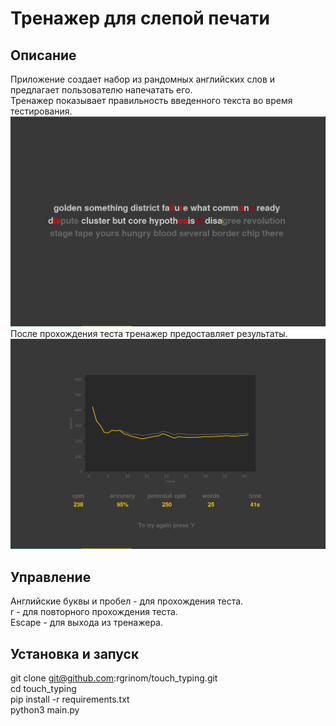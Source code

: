 # Тренажер для слепой печати

## Описание
Приложение создает набор из рандомных английских слов и предлагает пользователю напечатать его.\
Тренажер показывает правильность введенного текста во время тестирования.\
![Картинка с примером теста](/readme_images/test.png)
После прохождения теста тренажер предоставляет результаты.\
![Картинка с результатами теста](/readme_images/results.png)

## Управление
Английские буквы и пробел - для прохождения теста.\
r - для повторного прохождения теста.\
Escape - для выхода из тренажера.

## Установка и запуск
git clone git@github.com:rgrinom/touch_typing.git\
cd touch_typing\
pip install -r requirements.txt\
python3 main.py